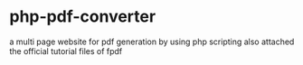 # php-pdf-converter
a multi page website for pdf generation   by using php scripting  also attached the official tutorial  files of fpdf 
